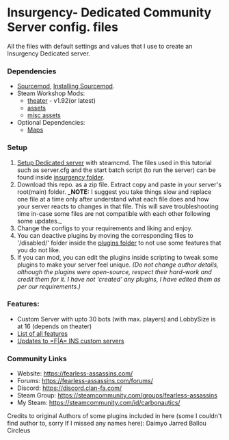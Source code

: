 # Insurgency- Dedicated Community Server config. files
 All the files with default settings and values that I use to create an Insurgency Dedicated server.

### Dependencies
- [Sourcemod](https://www.sourcemod.net/), [Installing Sourcemod](https://wiki.alliedmods.net/Installing_SourceMod).
- Steam Workshop Mods:
    - [theater](https://steamcommunity.com/sharedfiles/filedetails/?id=1953775882) - v1.92(or latest)
    - [assets](https://steamcommunity.com/sharedfiles/filedetails/?id=1947384)
    - [misc assets](https://steamcommunity.com/sharedfiles/filedetails/?id=2090146266)
 - Optional Dependencies:
    - [Maps](https://steamcommunity.com/sharedfiles/filedetails/?id=1959238162)

### Setup
1. [Setup Dedicated server](https://steamcommunity.com/sharedfiles/filedetails/?id=345661185) with steamcmd. The files used in this tutorial such as server.cfg and the start batch script (to run the server) can be found inside [insurgency folder](https://github.com/Carbonautics/Insurgency-server/tree/master/insurgency).
2. Download this repo. as a zip file. Extract copy and paste in your server's root(main) folder.
**_NOTE:** I suggest you take things slow and replace one file at a time only after understand what each file does and how your server reacts to changes in that file. This will save troubleshooting time in-case some files are not compatible with each other following some updates._
3. Change the configs to your requirements and liking and enjoy. 
4. You can deactive plugins by moving the corresponding files to '/disabled/' folder inside the [plugins folder](https://github.com/Carbonautics/Insurgency-server/tree/master/insurgency/addons/sourcemod/plugins) to not use some features that you do not like.
5. If you can mod, you can edit the plugins inside scripting to tweak some plugins to make your server feel unique. _(Do not change author details, although the plugins were open-source, respect their hard-work and credit them for it. I have not 'created' any plugins, I have edited them as per our requirements.)_

### Features:
- Custom Server with upto 30 bots (with max. players) and LobbySize is at 16 (depends on theater)
- [List of all features](https://fearless-assassins.com/forums/topic/111416-bot-frenzy-medicengcustomhardcore/)
- [Updates to =F|A= INS custom servers](https://fearless-assassins.com/forums/topic/110459-ins-2-ins-4-server-updates-feedback/?ct=1627196083)

### Community Links
- Website: https://fearless-assassins.com/
- Forums: https://fearless-assassins.com/forums/
- Discord: https://discord.clan-fa.com/
- Steam Group: https://steamcommunity.com/groups/fearless-assassins
- My Steam: https://steamcommunity.com/id/carbonautics/

Credits to original Authors of some plugins included in here (some I couldn't find author to, sorry If I missed any names here):
Daimyo
Jarred Ballou
Circleus
